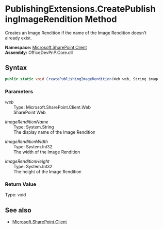 # PublishingExtensions.CreatePublishingImageRendition Method  
Creates an Image Rendition if the name of the Image Rendition doesn't already exist.  

**Namespace:** [Microsoft.SharePoint.Client](Microsoft.SharePoint.Client.md)  
**Assembly:** OfficeDevPnP.Core.dll  
## Syntax
```C#
public static void CreatePublishingImageRendition(Web web, String imageRenditionName, Int32 imageRenditionWidth, Int32 imageRenditionHeight)
```
### Parameters
*web*  
&emsp;&emsp;Type: Microsoft.SharePoint.Client.Web  
&emsp;&emsp;SharePoint Web  

*imageRenditionName*  
&emsp;&emsp;Type: System.String  
&emsp;&emsp;The display name of the Image Rendition  

*imageRenditionWidth*  
&emsp;&emsp;Type: System.Int32  
&emsp;&emsp;The width of the Image Rendition  

*imageRenditionHeight*  
&emsp;&emsp;Type: System.Int32  
&emsp;&emsp;The height of the Image Rendition  

### Return Value
Type: void  

## See also
- [Microsoft.SharePoint.Client](Microsoft.SharePoint.Client.md)
